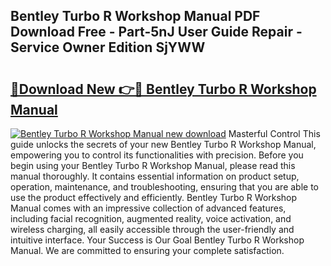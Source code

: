 ## Bentley Turbo R Workshop Manual PDF Download Free - Part-5nJ User Guide Repair - Service Owner Edition SjYWW

# <h2><a href="http://cf25695.oget.top/?id=Bentley+Turbo+R+Workshop+Manual">🔗Download New 👉🔴 Bentley Turbo R Workshop Manual</a></h2>

[![Bentley Turbo R Workshop Manual new download](https://i.imgur.com/5g1atiW.png)](http://cf25695.oget.top/?id=Bentley+Turbo+R+Workshop+Manual)
Masterful Control This guide unlocks the secrets of your new Bentley Turbo R Workshop Manual, empowering you to control its functionalities with precision. Before you begin using your Bentley Turbo R Workshop Manual, please read this manual thoroughly. It contains essential information on product setup, operation, maintenance, and troubleshooting, ensuring that you are able to use the product effectively and efficiently. Bentley Turbo R Workshop Manual comes with an impressive collection of advanced features, including facial recognition, augmented reality, voice activation, and wireless charging, all easily accessible through the user-friendly and intuitive interface. Your Success is Our Goal Bentley Turbo R Workshop Manual. We are committed to ensuring your complete satisfaction.
